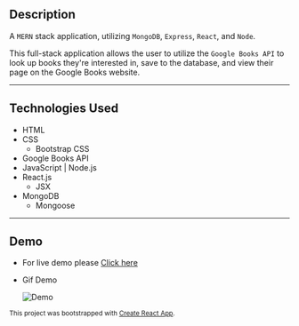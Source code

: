 
## Description
A `MERN` stack application, utilizing `MongoDB`, `Express`, `React`, and `Node`.

This full-stack application allows the user to utilize the `Google Books API` to look up books they're interested in, save to the database, and view their page on the Google Books website.

---

## Technologies Used
- HTML
- CSS 
  - Bootstrap CSS
- Google Books API
- JavaScript | Node.js
- React.js
  - JSX
- MongoDB
  - Mongoose

---

## Demo

- For live demo please [Click here](https://google-books-44263.herokuapp.com/)

- Gif Demo
  
  ![Demo](/client/public/assets/img/demo.gif)
  
  

<sub>

This project was bootstrapped with [Create React App](https://github.com/facebook/create-react-app).

</sub>
